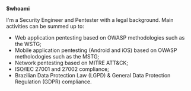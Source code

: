<strong><p>$whoami</p></strong>
 I'm a Security Engineer and Pentester with a legal background. Main activities can be summed up to:
 <p></p>
 <ul>
  <li>Web application pentesting based on OWASP methodologies such as the WSTG;</li>
  <li>Mobile application pentesting (Android and iOS) based on OWASP metholodogies such as the MSTG;</li>
  <li>Network pentesting based on MITRE ATT&CK;</li>
  <li>ISO/IEC 27001 and 27002 compliance;</li>
  <li>Brazilian Data Protection Law (LGPD) & General Data Protection Regulation (GDPR) compliance.</li>
 </ul>
</div>
